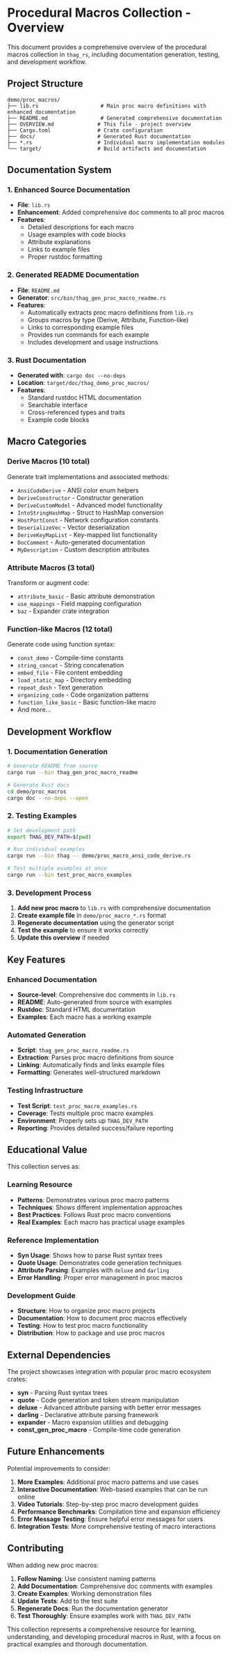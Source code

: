 # Procedural Macros Collection - Overview

This document provides a comprehensive overview of the procedural macros collection in `thag_rs`, including documentation generation, testing, and development workflow.

## Project Structure

```
demo/proc_macros/
├── lib.rs                    # Main proc macro definitions with enhanced documentation
├── README.md                 # Generated comprehensive documentation
├── OVERVIEW.md              # This file - project overview
├── Cargo.toml               # Crate configuration
├── docs/                    # Generated Rust documentation
├── *.rs                     # Individual macro implementation modules
└── target/                  # Build artifacts and documentation
```

## Documentation System

### 1. Enhanced Source Documentation
- **File**: `lib.rs`
- **Enhancement**: Added comprehensive doc comments to all proc macros
- **Features**:
  - Detailed descriptions for each macro
  - Usage examples with code blocks
  - Attribute explanations
  - Links to example files
  - Proper rustdoc formatting

### 2. Generated README Documentation
- **File**: `README.md`
- **Generator**: `src/bin/thag_gen_proc_macro_readme.rs`
- **Features**:
  - Automatically extracts proc macro definitions from `lib.rs`
  - Groups macros by type (Derive, Attribute, Function-like)
  - Links to corresponding example files
  - Provides run commands for each example
  - Includes development and usage instructions

### 3. Rust Documentation
- **Generated with**: `cargo doc --no-deps`
- **Location**: `target/doc/thag_demo_proc_macros/`
- **Features**:
  - Standard rustdoc HTML documentation
  - Searchable interface
  - Cross-referenced types and traits
  - Example code blocks

## Macro Categories

### Derive Macros (10 total)
Generate trait implementations and associated methods:
- `AnsiCodeDerive` - ANSI color enum helpers
- `DeriveConstructor` - Constructor generation
- `DeriveCustomModel` - Advanced model functionality
- `IntoStringHashMap` - Struct to HashMap conversion
- `HostPortConst` - Network configuration constants
- `DeserializeVec` - Vector deserialization
- `DeriveKeyMapList` - Key-mapped list functionality
- `DocComment` - Auto-generated documentation
- `MyDescription` - Custom description attributes

### Attribute Macros (3 total)
Transform or augment code:
- `attribute_basic` - Basic attribute demonstration
- `use_mappings` - Field mapping configuration
- `baz` - Expander crate integration

### Function-like Macros (12 total)
Generate code using function syntax:
- `const_demo` - Compile-time constants
- `string_concat` - String concatenation
- `embed_file` - File content embedding
- `load_static_map` - Directory embedding
- `repeat_dash` - Text generation
- `organizing_code` - Code organization patterns
- `function_like_basic` - Basic function-like macro
- And more...

## Development Workflow

### 1. Documentation Generation
```bash
# Generate README from source
cargo run --bin thag_gen_proc_macro_readme

# Generate Rust docs
cd demo/proc_macros
cargo doc --no-deps --open
```

### 2. Testing Examples
```bash
# Set development path
export THAG_DEV_PATH=$(pwd)

# Run individual examples
cargo run --bin thag -- demo/proc_macro_ansi_code_derive.rs

# Test multiple examples at once
cargo run --bin test_proc_macro_examples
```

### 3. Development Process
1. **Add new proc macro** to `lib.rs` with comprehensive documentation
2. **Create example file** in `demo/proc_macro_*.rs` format
3. **Regenerate documentation** using the generator script
4. **Test the example** to ensure it works correctly
5. **Update this overview** if needed

## Key Features

### Enhanced Documentation
- **Source-level**: Comprehensive doc comments in `lib.rs`
- **README**: Auto-generated from source with examples
- **Rustdoc**: Standard HTML documentation
- **Examples**: Each macro has a working example

### Automated Generation
- **Script**: `thag_gen_proc_macro_readme.rs`
- **Extraction**: Parses proc macro definitions from source
- **Linking**: Automatically finds and links example files
- **Formatting**: Generates well-structured markdown

### Testing Infrastructure
- **Test Script**: `test_proc_macro_examples.rs`
- **Coverage**: Tests multiple proc macro examples
- **Environment**: Properly sets up `THAG_DEV_PATH`
- **Reporting**: Provides detailed success/failure reporting

## Educational Value

This collection serves as:

### Learning Resource
- **Patterns**: Demonstrates various proc macro patterns
- **Techniques**: Shows different implementation approaches
- **Best Practices**: Follows Rust proc macro conventions
- **Real Examples**: Each macro has practical usage examples

### Reference Implementation
- **Syn Usage**: Shows how to parse Rust syntax trees
- **Quote Usage**: Demonstrates code generation techniques
- **Attribute Parsing**: Examples with `deluxe` and `darling`
- **Error Handling**: Proper error management in proc macros

### Development Guide
- **Structure**: How to organize proc macro projects
- **Documentation**: How to document proc macros effectively
- **Testing**: How to test proc macro functionality
- **Distribution**: How to package and use proc macros

## External Dependencies

The project showcases integration with popular proc macro ecosystem crates:

- **syn** - Parsing Rust syntax trees
- **quote** - Code generation and token stream manipulation
- **deluxe** - Advanced attribute parsing with better error messages
- **darling** - Declarative attribute parsing framework
- **expander** - Macro expansion utilities and debugging
- **const_gen_proc_macro** - Compile-time code generation

## Future Enhancements

Potential improvements to consider:

1. **More Examples**: Additional proc macro patterns and use cases
2. **Interactive Documentation**: Web-based examples that can be run online
3. **Video Tutorials**: Step-by-step proc macro development guides
4. **Performance Benchmarks**: Compilation time and expansion efficiency
5. **Error Message Testing**: Ensure helpful error messages for users
6. **Integration Tests**: More comprehensive testing of macro interactions

## Contributing

When adding new proc macros:

1. **Follow Naming**: Use consistent naming patterns
2. **Add Documentation**: Comprehensive doc comments with examples
3. **Create Examples**: Working demonstration files
4. **Update Tests**: Add to the test suite
5. **Regenerate Docs**: Run the documentation generator
6. **Test Thoroughly**: Ensure examples work with `THAG_DEV_PATH`

This collection represents a comprehensive resource for learning, understanding, and developing procedural macros in Rust, with a focus on practical examples and thorough documentation.
